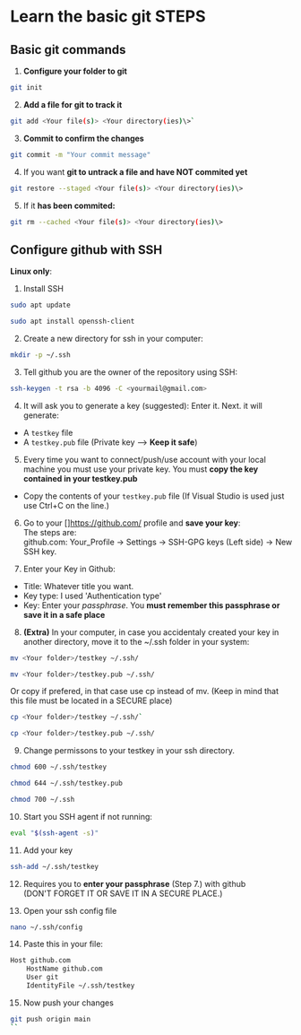 # Learn the basic git STEPS

## Basic git commands
1. **Configure your folder to git**
```bash
git init
```

2. **Add a file for git to track it**
```bash
git add <Your file(s)> <Your directory(ies)\>`
```

3. **Commit to confirm the changes**
```bash
git commit -m "Your commit message"
```

4. If you want **git to untrack a file and have NOT commited yet**
```bash
git restore --staged <Your file(s)> <Your directory(ies)\>
```

5. If it **has been commited:**
```bash
git rm --cached <Your file(s)> <Your directory(ies)\>
```

## Configure github with SSH


**Linux only**:
1. Install SSH
```bash
sudo apt update
```
```bash
sudo apt install openssh-client
```

2. Create a new directory for ssh in your computer:
```bash
mkdir -p ~/.ssh
```

3. Tell github you are the owner of the repository using SSH:
```bash
ssh-keygen -t rsa -b 4096 -C <yourmail@gmail.com>
```

4. It will ask you to generate a key (suggested): Enter it.
Next. it will generate:
- A `testkey` file
- A `testkey.pub` file (Private key --> **Keep it safe**)

5. Every time you want to connect/push/use account with your local machine you
must use your private key. You must **copy the key contained in your testkey.pub**<br>
- Copy the contents of your `testkey.pub` file (If Visual Studio is used just use
Ctrl+C on the line.)<br>

6. Go to your []https://github.com/ profile and **save your key**:<br>
The steps are:<br>
github.com: Your_Profile -> Settings -> SSH-GPG keys (Left side) -> New SSH key.<br>

7. Enter your Key in Github:
- Title: Whatever title you want. 
- Key type: I used 'Authentication type'
- Key: Enter your *passphrase*. You **must remember this passphrase or save it in a safe place**<br>

8. **(Extra)** In your computer, in case you accidentaly created your key in another directory,
move it to the ~/.ssh folder in your system:
```bash
mv <Your folder>/testkey ~/.ssh/
```
```bash
mv <Your folder>/testkey.pub ~/.ssh/
```

Or copy if prefered, in that case use cp instead of mv.
(Keep in mind that this file must be located in a SECURE place)
```bash
cp <Your folder>/testkey ~/.ssh/`
```
```bash
cp <Your folder>/testkey.pub ~/.ssh/
```

9. Change permissons to your testkey in your ssh directory.
```bash
chmod 600 ~/.ssh/testkey
```
```bash
chmod 644 ~/.ssh/testkey.pub
```
```bash
chmod 700 ~/.ssh
```

10. Start you SSH agent if not running:
```bash
eval "$(ssh-agent -s)"
```

11. Add your key
```bash
ssh-add ~/.ssh/testkey
```

12.  Requires you to **enter your passphrase** (Step 7.) with github<br>
(DON'T FORGET IT OR SAVE IT IN A SECURE PLACE.) 

13. Open your ssh config file
```bash
nano ~/.ssh/config
```

14. Paste this in your file:
```bash
Host github.com
    HostName github.com
    User git
    IdentityFile ~/.ssh/testkey
```

15. Now push your changes
```bash
git push origin main
``

